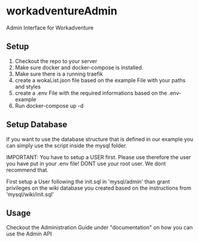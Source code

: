 # workadventureAdmin

Admin Interface for Workadventure

## Setup
1. Checkout the repo to your server
2. Make sure docker and docker-compose is installed. 
3. Make sure there is a running traefik
4. create a wokaList.json file based on the example File with your paths and styles
5. create a .env File with the required informations based on the .env-example
6. Run docker-compose up -d

## Setup Database
If you want to use the database structure that is defined in our example you can simply use the script inside the mysql folder. 

IMPORTANT: You have to setup a USER first. Please use therefore the user you have put in your .env file! DONT use your root user. We dont recommend that. 

First setup a User following the init.sql in 'mysql/admin' than grant privileges on the wiki database you created based on the instructions from 'mysql/wiki/init.sql'

## Usage
Checkout the Administration Guide under "documentation" on how you can use the Admin API
